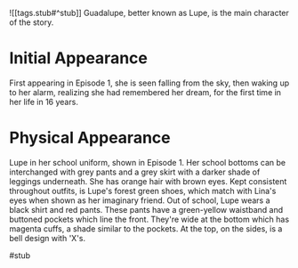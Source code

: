 ![[tags.stub#^stub]]
Guadalupe, better known as Lupe, is the main character of the story.

# Initial Appearance
First appearing in Episode 1, she is seen falling from the sky, then waking up to her alarm, realizing she had remembered her dream, for the first time in her life in 16 years.

# Physical Appearance
Lupe in her school uniform, shown in Episode 1. Her school bottoms can be interchanged with grey pants and a grey skirt with a darker shade of leggings underneath. She has orange hair with brown eyes. Kept consistent throughout outfits, is Lupe's forest green shoes, which match with Lina's eyes when shown as her imaginary friend. Out of school, Lupe wears a black shirt and red pants. These pants have a green-yellow waistband and buttoned pockets which line the front. They're wide at the bottom which has magenta cuffs, a shade similar to the pockets. At the top, on the sides, is a bell design with 'X's.

#stub